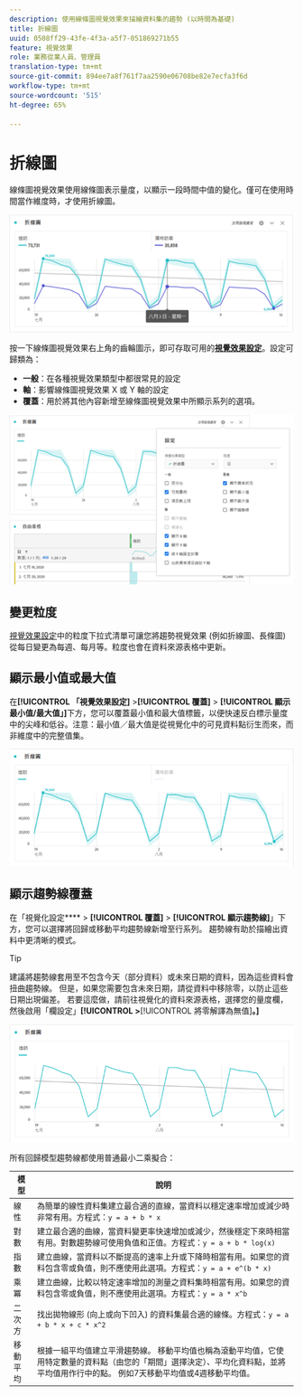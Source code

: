 ```yaml
---
description: 使用線條圖視覺效果來描繪資料集的趨勢 (以時間為基礎)
title: 折線圖
uuid: 0508ff29-43fe-4f3a-a5f7-051869271b55
feature: 視覺效果
role: 業務從業人員、管理員
translation-type: tm+mt
source-git-commit: 894ee7a8f761f7aa2590e06708be82e7ecfa3f6d
workflow-type: tm+mt
source-wordcount: '515'
ht-degree: 65%

---
```



# 折線圖

線條圖視覺效果使用線條圖表示量度，以顯示一段時間中值的變化。僅可在使用時間當作維度時，才使用折線圖。

![線條圖視覺效果](assets/line-viz.png)

按一下線條圖視覺效果右上角的齒輪圖示，即可存取可用的&#x200B;[**視覺效果設定**](freeform-analysis-visualizations.md)。設定可歸類為：

* **一般**：在各種視覺效果類型中都很常見的設定
* **軸**：影響線條圖視覺效果 X 或 Y 軸的設定
* **覆蓋**：用於將其他內容新增至線條圖視覺效果中所顯示系列的選項。

![視覺效果設定](assets/viz-settings-modal.png)

## 變更粒度

[視覺效果設定](freeform-analysis-visualizations.md)中的粒度下拉式清單可讓您將趨勢視覺效果 (例如折線圖、長條圖) 從每日變更為每週、每月等。粒度也會在資料來源表格中更新。

## 顯示最小值或最大值

在&#x200B;**[!UICONTROL 「視覺效果設定]** >**[!UICONTROL 覆蓋]** > **[!UICONTROL 顯示最小值/最大值」]**&#x200B;下方，您可以覆蓋最小值和最大值標籤，以便快速反白標示量度中的尖峰和低谷。注意：最小值／最大值是從視覺化中的可見資料點衍生而來，而非維度中的完整值集。

![顯示最小值/最大值](assets/min-max-labels.png)

## 顯示趨勢線覆蓋

在「視覺化設定&#x200B;**** > **[!UICONTROL 覆蓋]** > **[!UICONTROL 顯示趨勢線]**」下方，您可以選擇將回歸或移動平均趨勢線新增至行系列。 趨勢線有助於描繪出資料中更清晰的模式。

>[!TIP]
>
>建議將趨勢線套用至不包含今天（部分資料）或未來日期的資料，因為這些資料會扭曲趨勢線。 但是，如果您需要包含未來日期，請從資料中移除零，以防止這些日期出現偏差。 若要這麼做，請前往視覺化的資料來源表格，選擇您的量度欄，然後啟用「欄設定」**[!UICONTROL >**[!UICONTROL &#x200B;將零解譯為無值&#x200B;]**。]**

![線性趨勢線](assets/show-linear-trendline.png)

所有回歸模型趨勢線都使用普通最小二乘擬合：

| 模型 | 說明 |
| --- | --- |
| 線性 | 為簡單的線性資料集建立最合適的直線，當資料以穩定速率增加或減少時非常有用。方程式：`y = a + b * x` |
| 對數 | 建立最合適的曲線，當資料變更率快速增加或減少，然後穩定下來時相當有用。對數趨勢線可使用負值和正值。方程式：`y = a + b * log(x)` |
| 指數 | 建立曲線，當資料以不斷提高的速率上升或下降時相當有用。如果您的資料包含零或負值，則不應使用此選項。方程式：`y = a + e^(b * x)` |
| 乘冪 | 建立曲線，比較以特定速率增加的測量之資料集時相當有用。如果您的資料包含零或負值，則不應使用此選項。方程式：`y = a * x^b` |
| 二次方 | 找出拋物線形 (向上或向下凹入) 的資料集最合適的線條。方程式：`y = a + b * x + c * x^2` |
| 移動平均 | 根據一組平均值建立平滑趨勢線。 移動平均值也稱為滾動平均值，它使用特定數量的資料點（由您的「期間」選擇決定）、平均化資料點，並將平均值用作行中的點。 例如7天移動平均值或4週移動平均值。 |
